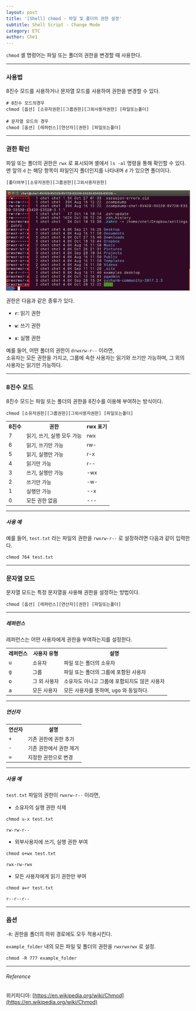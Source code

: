 ```yaml
---
layout: post
title: '[Shell] chmod - 파일 및 폴더의 권한 설정'
subtitle: Shell Script - Change Mode
category: ETC
author: Che1
---
```


`chmod` 셸 명령어는 파일 또는 폴더의 권한을 변경할 때 사용한다.

- - -

### 사용법

8진수 모드를 사용하거나 문자열 모드를 사용하여 권한을 변경할 수 있다.

```
# 8진수 모드의경우
chmod [옵션] [소유자권한][그룹권한][그외사용자권한] [파일또는폴더]

# 문자열 모드의 경우
chmod [옵션] [레퍼런스][연산자][권한] [파일또는폴더]
```

- - -

### 권한 확인

파일 또는 폴더의 권한은 `rwx` 로 표시되며 셸에서 `ls -al` 명령을 통해 확인할 수 있다.  
맨 앞의 `d` 는 해당 항목이 파일인지 폴더인지를 나타내며 `d` 가 있으면 폴더이다.

```
[폴더여부][소유자권한][그룹권한][그외사용자권한]
```

<img width="600px" src="/img/Shell/chmod.png">

권한은 다음과 같은 종류가 있다.

- **`r`**: 읽기 권한

- **`w`**: 쓰기 권한

- **`x`**: 실행 권한

예를 들어, 어떤 폴더의 권한이 `drwxrw-r--` 이라면,  
소유자는 모든 권한을 가지고, 그룹에 속한 사용자는 읽기와 쓰기만 가능하며, 그 외의 사용자는 읽기만 가능하다.

- - -

### 8진수 모드


8진수 모드는 파일 또는 폴더의 권한을 8진수를 이용해 부여하는 방식이다.

```
chmod [소유자권한][그룹권한][그외사용자권한] [파일또는폴더]
```


<table class="table table-striped table-bordered" style="width: 500px;">
  <tr>
    <th>8진수</th>
    <th>권한</th>
    <th>rwx 표기</th>
  </tr>
  <tr>
      <td>7</td>
      <td>읽기, 쓰기, 실행 모두 가능</td>
      <td>rwx</td>
  </tr>
  <tr>
      <td>6</td>
      <td>읽기, 쓰기만 가능</td>
      <td>rw-</td>
  </tr>
  <tr>
      <td>5</td>
      <td>읽기, 실행만 가능</td>
      <td>r-x</td>
  </tr>
  <tr>
      <td>4</td>
      <td>읽기만 가능</td>
      <td>r--</td>
  </tr>
  <tr>
      <td>3</td>
      <td>쓰기, 실행만 가능</td>
      <td>-wx</td>
  </tr>
  <tr>
      <td>2</td>
      <td>쓰기만 가능</td>
      <td>-w-</td>
  </tr>
  <tr>
      <td>1</td>
      <td>실행만 가능</td>
      <td>--x</td>
  </tr>
  <tr>
      <td>0</td>
      <td>모든 권한 없음</td>
      <td>---</td>
  </tr>
</table>

- - -

##### 사용 예

예를 들어, `test.txt` 라는 파일의 권한을 `rwxrw-r--` 로 설정하려면 다음과 같이 입력한다.

```
chmod 764 test.txt
```

- - -

### 문자열 모드

문자열 모드는 특정 문자열을 사용해 권한을 설정하는 방법이다.

```
chmod [옵션] [레퍼런스][연산자][권한] [파일또는폴더]
```

- - -

##### 레퍼런스 

레퍼런스는 어떤 사용자에게 권한을 부여하는지를 설정한다.

<table class="table table-bordered table-striped">
    <tbody>
        <tr>
            <th>레퍼런스</th>
            <th>사용자 유형</th>
            <th>설명</th>
        </tr>
        <tr>
            <td>
                <tt>u</tt>
            </td>
            <td>소유자</td>
            <td>파일 또는 폴더의 소유자</td>
        </tr>
        <tr>
            <td>
                <tt>g</tt>
            </td>
            <td>그룹</td>
            <td>파일 또는 폴더의 그룹에 포함된 사용자</td>
        </tr>
        <tr>
            <td>
                <tt>o</tt>
            </td>
            <td>그 외 사용자</td>
            <td>소유자도 아니고 그룹에 포함되지도 않은 사용자</td>
        </tr>
        <tr>
            <td>
                <tt>a</tt>
            </td>
            <td>모든 사용자</td>
            <td>모든 사용자를 뜻하며, 
                <tt>ugo</tt>
                와 동일하다.
            </td>
        </tr>
    </tbody>
</table>

- - -

##### 연산자

<table class="table table-striped table-bordered">
    <tbody>
        <tr>
            <th>연산자</th>
            <th>설명</th>
        </tr>
        <tr>
            <td>
                <tt>+</tt>
            </td>
            <td>기존 권한에 권한 추가</td>
        </tr>
        <tr>
            <td>
                <tt>-</tt>
            </td>
            <td>기존 권한에서 권한 제거</td>
        </tr>
        <tr>
            <td>
                <tt>=</tt>
            </td>
            <td>지정한 권한으로 변경</td>
        </tr>
    </tbody>
</table>

- - -

##### 사용 예

`test.txt` 파일의 권한이 `rwxrw-r--` 이라면,

- 소유자의 실행 권한 삭제
```
chmod u-x test.txt
```
```re
rw-rw-r--
```

- 외부사용자에 쓰기, 실행 권한 부여
```
chmod o+wx test.txt
```
```re
rwx-rw-rwx
```

- 모든 사용자에게 읽기 권한만 부여
```
chmod a=r test.txt
```
```re
r--r--r--
```

- - -

### 옵션

`-R`: 권한을 폴더의 하위 경로에도 모두 적용시킨다.


`example_folder` 내의 모든 파일 및 폴더의 권한을 `rwxrwxrwx` 로 설정.
```
chmod -R 777 example_folder
```

- - -

###### Reference

위키피디아: [https://en.wikipedia.org/wiki/Chmod](https://en.wikipedia.org/wiki/Chmod)